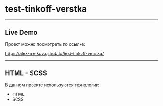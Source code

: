# test-tinkoff-verstka

---

## Live Demo

Проект можно посмотреть по ссылке:

https://alex-melkov.github.io/test-tinkoff-verstka/

---

## HTML - SCSS

В данном проекте используются технологии:

- HTML
- SCSS
